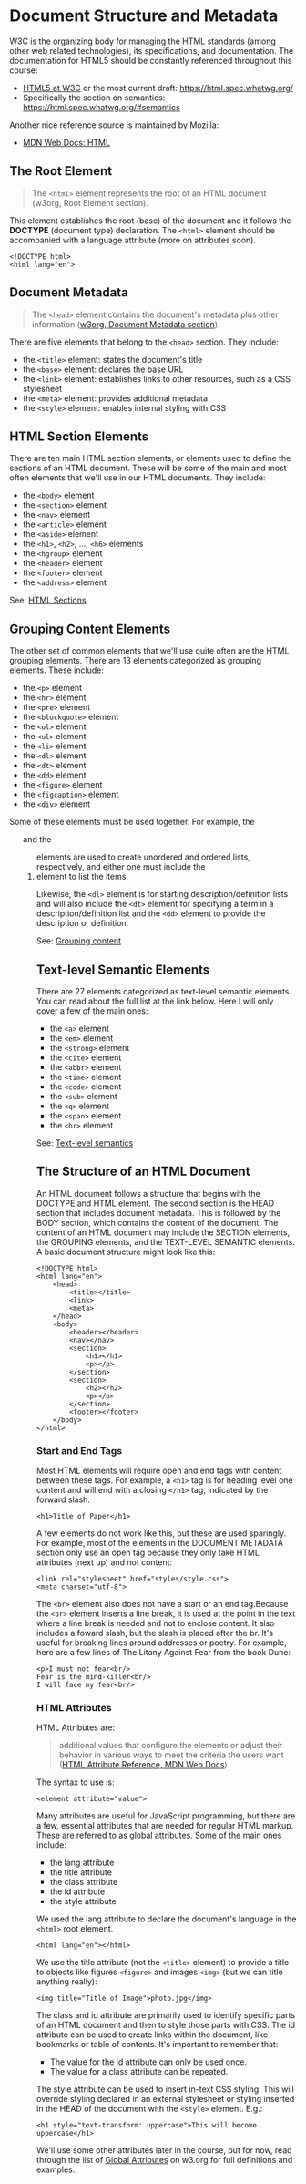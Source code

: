 # Document Structure and Metadata

W3C is the organizing body for managing the HTML standards (among other web related technologies), its specifications, and documentation. The documentation for HTML5 should be constantly referenced throughout this course:

- [HTML5 at W3C][html5_w3c] or the most current draft: https://html.spec.whatwg.org/
- Specifically the section on semantics: https://html.spec.whatwg.org/#semantics

Another nice reference source is maintained by Mozilla:

- [MDN Web Docs: HTML][mdnHTML]

## The Root Element

> The `<html>` element represents the root of an HTML document (w3org, Root Element section).

This element establishes the root (base) of the document and it follows the **DOCTYPE** (document type) declaration. The `<html>` element should be accompanied with a language attribute (more on attributes soon).

```
<!DOCTYPE html>
<html lang="en">
```

## Document Metadata

> The `<head>` element contains the document's metadata plus other information ([w3org, Document Metadata section][w3org_metadata]).

There are five elements that belong to the `<head>` section. They include:

- the `<title>` element: states the document's title
- the `<base>` element: declares the base URL
- the `<link>` element: establishes links to other resources, such as a CSS stylesheet
- the `<meta>` element: provides additional metadata
- the `<style>` element: enables internal styling with CSS

## HTML Section Elements

There are ten main HTML section elements, or elements used to define the sections of an HTML document. These will be some of the main and most often elements that we'll use in our HTML documents. They include:

- the `<body>` element
- the `<section>` element
- the `<nav>` element
- the `<article>` element
- the `<aside>` element
- the `<h1>`, `<h2>`, ..., `<h6>` elements
- the `<hgroup>` element
- the `<header>` element
- the `<footer>` element
- the `<address>` element

See: [HTML Sections][html_sections]

## Grouping Content Elements

The other set of common elements that we'll use quite often are the HTML grouping elements. There are 13 elements categorized as grouping elements. These include:

- the `<p>` element
- the `<hr>` element
- the `<pre>` element
- the `<blockquote>` element
- the `<ol>` element
- the `<ul>` element
- the `<li>` element
- the `<dl>` element
- the `<dt>` element
- the `<dd>` element
- the `<figure>` element
- the `<figcaption>` element
- the `<div>` element

Some of these elements must be used together. For example, the <ul> and the <ol> elements are used to create unordered and ordered lists, respectively, and either one must include the <li> element to list the items.

Likewise, the `<dl>` element is for starting description/definition lists and will also include the `<dt>` element for specifying a term in a description/definition list and the `<dd>` element to provide the description or definition.

See: [Grouping content][grouping_content]

## Text-level Semantic Elements

There are 27 elements categorized as text-level semantic elements. You can read about the full list at the link below. Here I will only cover a few of the main ones:

- the `<a>` element
- the `<em>` element
- the `<strong>` element
- the `<cite>` element
- the `<abbr>` element
- the `<time>` element
- the `<code>` element
- the `<sub>` element
- the `<q>` element
- the `<span>` element
- the `<br>` element

See: [Text-level semantics][text_semantics]

## The Structure of an HTML Document

An HTML document follows a structure that begins with the DOCTYPE and HTML element. The second section is the HEAD section that includes document metadata. This is followed by the BODY section, which contains the content of the document. The content of an HTML document may include the SECTION elements, the GROUPING elements, and the TEXT-LEVEL SEMANTIC elements. A basic document structure might look like this:

```
<!DOCTYPE html>
<html lang="en">
	<head>
		<title></title>
		<link>
		<meta>
	</head>
	<body>
		<header></header>
		<nav></nav>
		<section>
			<h1></h1>
			<p></p>
		</section>
		<section>
			<h2></h2>
			<p></p>
		</section>
		<footer></footer>
	</body>
</html>
```

### Start and End Tags

Most HTML elements will require open and end tags with content between these tags. For example, a `<h1>` tag is for heading level one content and will end with a closing `</h1>` tag, indicated by the forward slash:

```
<h1>Title of Paper</h1>
```

A few elements do not work like this, but these are used sparingly. For example, most of the elements in the DOCUMENT METADATA section only use an open tag because they only take HTML attributes (next up) and not content:

```
<link rel="stylesheet" href="styles/style.css">
<meta charset="utf-8">
```

The `<br>` element also does not have a start or an end tag.Because the `<br>` element inserts a line break, it is used at the point in the text where a line break is needed and not to enclose content. It also includes a foward slash, but the slash is placed after the br. It's useful for breaking lines around addresses or poetry. For example, here are a few lines of The Litany Against Fear from the book Dune:

```
<p>I must not fear<br/>
Fear is the mind-killer<br/>
I will face my fear<br/>
```

### HTML Attributes

HTML Attributes are:

> additional values that configure the elements or adjust their behavior in various ways to meet the criteria the users want ([HTML Attribute Reference, MDN Web Docs][html_attributes]).

The syntax to use is:

```
<element attribute="value">
```

Many attributes are useful for JavaScript programming, but there are a few, essential attributes that are needed for regular HTML markup. These are referred to as global attributes. Some of the main ones include:

- the lang attribute
- the title attribute
- the class attribute
- the id attribute
- the style attribute

We used the lang attribute to declare the document's language in the `<html>` root element.

```
<html lang="en"></html>
```

We use the title attribute (not the `<title>` element) to provide a title to objects like figures `<figure>` and images `<img>` (but we can title anything really):

```
<img title="Title of Image">photo.jpg</img>
```

The class and id attribute are primarily used to identify specific parts of an HTML document and then to style those parts with CSS. The id attribute can be used to create links within the document, like bookmarks or table of contents. It's important to remember that:

- The value for the id attribute can only be used once.
- The value for a class attribute can be repeated.

The style attribute can be used to insert in-text CSS styling. This will override styling declared in an external stylesheet or styling inserted in the HEAD of the document with the `<style>` element. E.g.:

```
<h1 style="text-transform: uppercase">This will become uppercase</h1>
```

We'll use some other attributes later in the course, but for now, read through the list of [Global Attributes][global_attributes] on w3.org for full definitions and examples.

[global_attributes]:https://www.w3.org/TR/2011/WD-html5-20110525/elements.html#global-attributes
[grouping_content]:https://www.w3.org/TR/2011/WD-html5-20110525/grouping-content.html#grouping-content
[html5_w3c]:https://www.w3.org/TR/2011/WD-html5-20110525/spec.html
[html_attributes]:https://developer.mozilla.org/en-US/docs/Web/HTML/Attributes
[html_sections]:https://www.w3.org/TR/2011/WD-html5-20110525/sections.html#sections
[mdnHTML]:https://developer.mozilla.org/en-US/docs/Learn/HTML/Introduction_to_HTML
[text_semantics]:https://www.w3.org/TR/2011/WD-html5-20110525/text-level-semantics.html#text-level-semantics
[w3org_metadata]:https://www.w3.org/TR/2011/WD-html5-20110525/semantics.html#document-metadata

